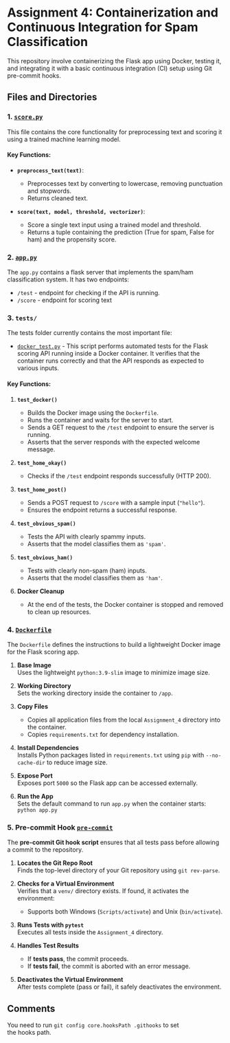 # Assignment 4: Containerization and Continuous Integration for Spam Classification

This repository involve containerizing the Flask app using Docker, testing it, and integrating it with a basic continuous integration (CI) setup using Git pre-commit hooks.

## Files and Directories

### 1. [`score.py`](./score.py)

This file contains the core functionality for preprocessing text and scoring it using a trained machine learning model.

#### Key Functions:

- **`preprocess_text(text)`**:

  - Preprocesses text by converting to lowercase, removing punctuation and stopwords.
  - Returns cleaned text.

- **`score(text, model, threshold, vectorizer)`**:
  - Score a single text input using a trained model and threshold.
  - Returns a tuple containing the prediction (True for spam, False for ham) and the propensity score.

### 2. [`app.py`](./app.py)

The `app.py` contains a flask server that implements the spam/ham classification system.
It has two endpoints:

- `/test` - endpoint for checking if the API is running.
- `/score` - endpoint for scoring text

### 3. `tests/`

The tests folder currently contains the most important file:

- [`docker_test.py`](./tests/docker_test.py) - This script performs automated tests for the Flask scoring API running inside a Docker container. It verifies that the container runs correctly and that the API responds as expected to various inputs.

#### Key Functions:

1. **`test_docker()`**  
   - Builds the Docker image using the `Dockerfile`.
   - Runs the container and waits for the server to start.
   - Sends a GET request to the `/test` endpoint to ensure the server is running.
   - Asserts that the server responds with the expected welcome message.

2. **`test_home_okay()`**  
   - Checks if the `/test` endpoint responds successfully (HTTP 200).

3. **`test_home_post()`**  
   - Sends a POST request to `/score` with a sample input (`"hello"`).
   - Ensures the endpoint returns a successful response.

4. **`test_obvious_spam()`**  
   - Tests the API with clearly spammy inputs.
   - Asserts that the model classifies them as `'spam'`.

5. **`test_obvious_ham()`**  
   - Tests with clearly non-spam (ham) inputs.
   - Asserts that the model classifies them as `'ham'`.

6. **Docker Cleanup**  
   - At the end of the tests, the Docker container is stopped and removed to clean up resources.

### 4. [`Dockerfile`](./../Dockerfile)

The `Dockerfile` defines the instructions to build a lightweight Docker image for the Flask scoring app.

1. **Base Image**  
   Uses the lightweight `python:3.9-slim` image to minimize image size.

2. **Working Directory**  
   Sets the working directory inside the container to `/app`.

3. **Copy Files**  
   - Copies all application files from the local `Assignment_4` directory into the container.
   - Copies `requirements.txt` for dependency installation.

4. **Install Dependencies**  
   Installs Python packages listed in `requirements.txt` using `pip` with `--no-cache-dir` to reduce image size.

5. **Expose Port**  
   Exposes port `5000` so the Flask app can be accessed externally.

6. **Run the App**  
   Sets the default command to run `app.py` when the container starts:
   `python app.py`

### 5. Pre-commit Hook [`pre-commit`](./../.githooks/pre-commit)

The **pre-commit Git hook script** ensures that all tests pass before allowing a commit to the repository.

1. **Locates the Git Repo Root**  
   Finds the top-level directory of your Git repository using `git rev-parse`.

2. **Checks for a Virtual Environment**  
   Verifies that a `venv/` directory exists. If found, it activates the environment:
   - Supports both Windows (`Scripts/activate`) and Unix (`bin/activate`).

3. **Runs Tests with `pytest`**  
   Executes all tests inside the `Assignment_4` directory.

4. **Handles Test Results**  
   - If **tests pass**, the commit proceeds.
   - If **tests fail**, the commit is aborted with an error message.

5. **Deactivates the Virtual Environment**  
   After tests complete (pass or fail), it safely deactivates the environment.

## Comments

You need to run `git config core.hooksPath .githooks` to set the hooks path.
